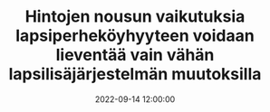 ---
layout: post
title: Hintojen nousun vaikutuksia lapsiperheköyhyyteen voidaan lieventää vain vähän lapsilisäjärjestelmän muutoksilla
date: 2022-09-14 12:00:00
description: Kirjoitus lapsiköyhyydestä Kelan Tutkimusblogissa
redirect: https://tutkimusblogi.kela.fi/arkisto/6774
tags: poverty, microsimulation
categories: blog
---